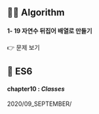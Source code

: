 ## 👩‍💻 Algorithm
#### 1- 19 자연수 뒤집어 배열로 만들기

👉 문제 보기


## 🎯 ES6
#### chapter10 : *Classes*








2020/09_SEPTEMBER/
